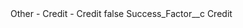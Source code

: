 <?xml version="1.0" encoding="UTF-8"?>
<CustomMetadata xmlns="http://soap.sforce.com/2006/04/metadata" xmlns:xsi="http://www.w3.org/2001/XMLSchema-instance" xmlns:xsd="http://www.w3.org/2001/XMLSchema">
    <label>Other - Credit - Credit</label>
    <protected>false</protected>
    <values>
        <field>Success_Factor__c</field>
        <value xsi:type="xsd:string">Credit</value>
    </values>
</CustomMetadata>
